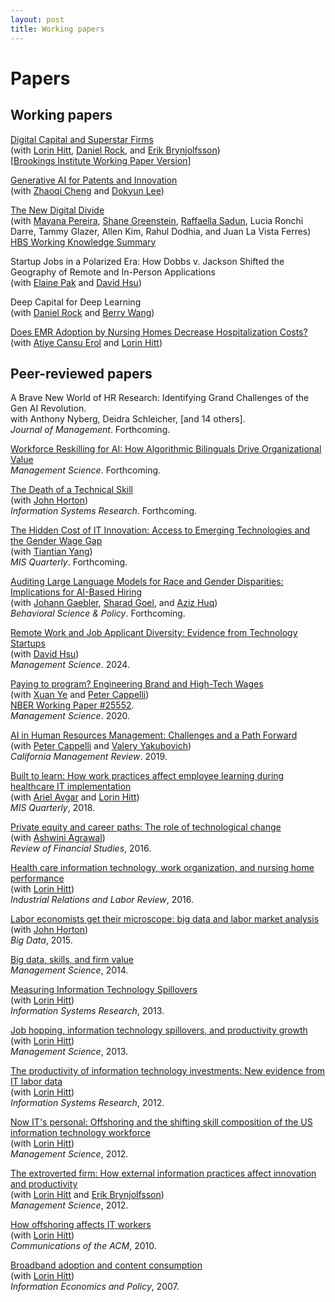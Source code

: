 ```yaml
---
layout: post
title: Working papers
---
```


# Papers

## Working papers

[Digital Capital and Superstar Firms](https://www.nber.org/papers/w28285)\
(with [Lorin Hitt](http://www.iecon.net), [Daniel Rock](https://www.danielianrock.com), and [Erik Brynjolfsson](https://www.brynjolfsson.com))\
[[Brookings Institute Working Paper Version](https://www.brookings.edu/research/digital-capital-and-superstar-firms/)]

[Generative AI for Patents and Innovation](https://ssrn.com/abstract=3868599)\
(with [Zhaoqi Cheng](https://zhao-qi.com) and [Dokyun Lee](https://www.leedokyun.com))

[The New Digital Divide](https://www.nber.org/papers/w32932?utm_campaign=ntwh&utm_medium=email&utm_source=ntwg26)\
(with [Mayana Pereira](https://www.mayanapereira.com), [Shane Greenstein](https://www.hbs.edu/faculty/Pages/profile.aspx?facId=718917), [Raffaella Sadun](https://www.hbs.edu/faculty/Pages/profile.aspx?facId=541712), Lucia Ronchi Darre, Tammy Glazer, Allen Kim, Rahul Dodhia, and Juan La Vista Ferres)\
[HBS Working Knowledge Summary](https://www.library.hbs.edu/working-knowledge/americas-digital-divide-where-workers-are-falling-behind)

Startup Jobs in a Polarized Era: How Dobbs v. Jackson Shifted the Geography of Remote and In-Person Applications\
(with [Elaine Pak](https://mgmt.wharton.upenn.edu/profile/elainesp/#research) and [David Hsu](https://mgmt.wharton.upenn.edu/profile/dhsu/))

Deep Capital for Deep Learning\
(with [Daniel Rock](https://www.danielianrock.com) and [Berry Wang](https://oid.wharton.upenn.edu/profile/zwangcj/))

[Does EMR Adoption by Nursing Homes Decrease Hospitalization Costs?](https://papers.ssrn.com/sol3/papers.cfm?abstract_id=3725715)\
(with [Atiye Cansu Erol](https://oid.wharton.upenn.edu/profile/acerol/) and [Lorin Hitt](http://www.iecon.net))

## Peer-reviewed papers

A Brave New World of HR Research: Identifying Grand Challenges of the Gen AI Revolution.\
with Anthony Nyberg, Deidra Schleicher, [and 14 others].\
*Journal of Management*. Forthcoming.
 
[Workforce Reskilling for AI: How Algorithmic Bilinguals Drive Organizational Value](https://www.researchgate.net/publication/388653677_Workforce_Reskilling_for_AI_How_Algorithmic_Bilinguals_Drive_Organizational_Value)\
*Management Science*. Forthcoming.

[The Death of a Technical Skill](https://john-joseph-horton.com/papers/schumpeter.pdf)\
(with [John Horton](https://john-joseph-horton.com))\
*Information Systems Research*. Forthcoming.

[The Hidden Cost of IT Innovation: Access to Emerging Technologies and the Gender Wage Gap](https://misq.umn.edu/the-hidden-cost-of-it-innovation-access-to-emerging-technologies-and-the-gender-wage-gap.html)\
(with [Tiantian Yang](https://mgmt.wharton.upenn.edu/profile/yangtt/))\
*MIS Quarterly*. Forthcoming.

[Auditing Large Language Models for Race and Gender Disparities: Implications for AI-Based Hiring](https://arxiv.org/abs/2404.03086)\
(with [Johann Gaebler](https://www.jgaeb.com), [Sharad Goel](https://5harad.com), and [Aziz Huq](https://www.law.uchicago.edu/faculty/huq))\
*Behavioral Science & Policy*. Forthcoming.

[Remote Work and Job Applicant Diversity: Evidence from Technology Startups](https://tambep.github.io/files/RemoteJobApplicants.pdf)\
(with [David Hsu](https://mgmt.wharton.upenn.edu/profile/dhsu/))\
*Management Science*. 2024.

[Paying to program? Engineering Brand and High-Tech Wages](https://pubsonline.informs.org/doi/abs/10.1287/mnsc.2019.3343?casa_token=Udx1OUAMUr8AAAAA:1J7l-iF8OtVJJrz05cehvlkwv7lh9xHPsrTyI388T-pjrrpy46BsqhjObtpqq7MQX4yl5rd75Eg)\
(with [Xuan Ye](https://www.bc.edu/bc-web/schools/carroll-school/faculty-research/faculty-directory/xuan-ye.html) and [Peter Cappelli](https://mgmt.wharton.upenn.edu/profile/cappelli/))\
[NBER Working Paper \#25552](https://www.nber.org/papers/w25552).\
*Management Science*. 2020.

[AI in Human Resources Management: Challenges and a
Path Forward](https://journals.sagepub.com/doi/abs/10.1177/0008125619867910?casa_token=HOZLxfaKrXoAAAAA:hovoN-JE_hFQLRv4RGuCG0fgaIDUROTki0OTgdv4Sa_baWcvv24YWZUnriRdmJF6wHtHgeG0k8x0mw)\
(with [Peter Cappelli](https://mgmt.wharton.upenn.edu/profile/cappelli/) and [Valery Yakubovich](https://www.essec.edu/en/staff/faculty/valery-yakubovich))\
*California Management Review*. 2019.

[Built to learn: How work practices affect employee learning during healthcare IT implementation](https://www.misq.org/built-to-learn-how-work-practices-affect-employee-learning-during-healthcare-information-technology-implementation.html)\
(with [Ariel Avgar](https://www.ilr.cornell.edu/people/ariel-avgar) and [Lorin Hitt](http://www.iecon.net))\
*MIS Quarterly*, 2018.

[Private equity and career paths: The role of technological
change](https://academic.oup.com/rfs/article-abstract/29/9/2455/2583670)\
(with [Ashwini Agrawal](https://www.lse.ac.uk/finance/people/faculty/Agrawal))\
*Review of Financial Studies*, 2016.

[Health care information technology, work organization, and nursing home
performance](https://journals.sagepub.com/doi/abs/10.1177/0019793916640493?casa_token=fjlf5fF0Pf0AAAAA:4rQGQ2HwhXqRSzPM4JZV0jE4ts9J0H1IPCG4Ul1fOT5FSaXtc9iMMfon8mY_Nufm-YyrdGhUur1Jsw)\
(with [Lorin Hitt](http://www.iecon.net))\
*Industrial Relations and Labor Review*, 2016.

[Labor economists get their microscope: big data and labor market
analysis](https://www.liebertpub.com/doi/abs/10.1089/big.2015.0017?journalCode=big)\
(with [John Horton](https://john-joseph-horton.com))\
*Big Data*, 2015.

[Big data, skills, and firm value](https://pubsonline.informs.org/doi/abs/10.1287/mnsc.2014.1899)\
*Management Science*, 2014.

[Measuring Information Technology Spillovers](https://pubsonline.informs.org/doi/10.1287/isre.2013.0498)\
(with [Lorin Hitt](http://www.iecon.net))\
*Information Systems Research*, 2013.

[Job hopping, information technology spillovers, and productivity growth](https://pubsonline.informs.org/doi/10.1287/mnsc.2013.1764)\
(with [Lorin Hitt](http://www.iecon.net))\
*Management Science*, 2013.

[The productivity of information technology investments: New evidence from IT labor data](https://pubsonline.informs.org/doi/10.1287/isre.1110.0398)\
(with [Lorin Hitt](http://www.iecon.net))\
*Information Systems Research*, 2012.

[Now IT\'s personal: Offshoring and the shifting skill composition of
the US information technology workforce](https://pubsonline.informs.org/doi/10.1287/mnsc.1110.1445)\
(with [Lorin Hitt](http://www.iecon.net))\
*Management Science*, 2012.

[The extroverted firm: How external information practices affect
innovation and productivity](https://pubsonline.informs.org/doi/10.1287/mnsc.1110.1446)\
(with [Lorin Hitt](http://www.iecon.net) and [Erik Brynjolfsson](https://www.brynjolfsson.com))\
*Management Science*, 2012.

[How offshoring affects IT workers](https://cacm.acm.org/magazines/2010/10/99489-how-offshoring-affects-it-workers/abstract)\
(with [Lorin Hitt](http://www.iecon.net))\
*Communications of the ACM*, 2010.

[Broadband adoption and content consumption](https://www.sciencedirect.com/science/article/pii/S0167624507000297)\
(with [Lorin Hitt](http://www.iecon.net))\
*Information Economics and Policy*, 2007.

